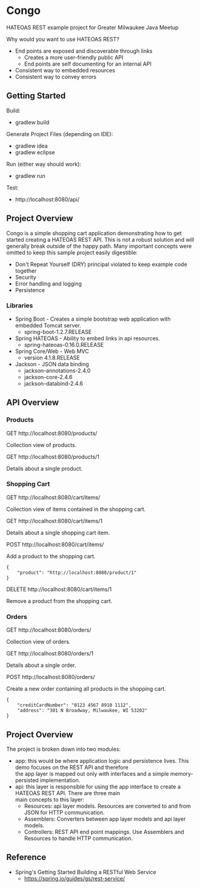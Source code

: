 # Congo

HATEOAS REST example project for Greater Milwaukee Java Meetup

Why would you want to use HATEOAS REST?
* End points are exposed and discoverable through links
  * Creates a more user-friendly public API
  * End points are self documenting for an internal API
* Consistent way to embedded resources
* Consistent way to convey errors

## Getting Started

Build:
* gradlew build

Generate Project Files (depending on IDE):
* gradlew idea
* gradlew eclipse

Run (either way should work):
* gradlew run

Test:
* http://localhost:8080/api/

## Project Overview

Congo is a simple shopping cart application demonstrating how to get started creating a HATEOAS REST API.  This is not
a robust solution and will generally break outside of the happy path.  Many important concepts were omitted to keep this
sample project easily digestible:
* Don't Repeat Yourself (DRY) principal violated to keep example code together 
* Security
* Error handling and logging
* Persistence

### Libraries

* Spring Boot - Creates a simple bootstrap web application with embedded Tomcat server.
  * spring-boot-1.2.7.RELEASE
* Spring HATEOAS - Ability to embed links in api resources.
  * spring-hateoas-0.16.0.RELEASE
* Spring Core/Web - Web MVC
  * version 4.1.8.RELEASE
* Jackson - JSON data binding
  * jackson-annotations-2.4.0
  * jackson-core-2.4.6
  * jackson-databind-2.4.6

## API Overview

### Products

GET http://localhost:8080/products/

Collection view of products.

GET http://localhost:8080/products/1

Details about a single product. 

### Shopping Cart

GET http://localhost:8080/cart/items/

Collection view of items contained in the shopping cart.

GET http://localhost:8080/cart/items/1

Details about a single shopping cart item.

POST http://localhost:8080/cart/items/

Add a product to the shopping cart.

```
{
    "product": "http://localhost:8080/product/1"
}
```

DELETE http://localhost:8080/cart/items/1

Remove a product from the shopping cart.

### Orders

GET http://localhost:8080/orders/

Collection view of orders.

GET http://localhost:8080/orders/1

Details about a single order.

POST http://localhost:8080/orders/

Create a new order containing all products in the shopping cart.

```
{
	"creditCardNumber": "0123 4567 8910 1112",
	"address": "301 N Broadway, Milwaukee, WI 53202"
}
```

## Project Overview

The project is broken down into two modules:
* app: this would be where application logic and persistence lives.  This demo focuses on the REST API and therefore \
 the app layer is mapped out only with interfaces and a simple memory-persisted implementation.
* api: this layer is responsible for using the app interface to create a HATEOAS REST API.  There are three main \
 main concepts to this layer:
  * Resources: api layer models.  Resources are converted to and from JSON for HTTP communication.
  * Assemblers: Converters between app layer models and api layer models.
  * Controllers: REST API end point mappings.  Use Assemblers and Resources to handle HTTP communication.

## Reference

* Spring's Getting Started Building a RESTful Web Service
  * https://spring.io/guides/gs/rest-service/